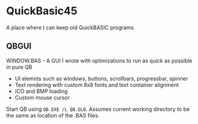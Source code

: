 # QuickBasic45
A place where I can keep old QuickBASIC programs


## QBGUI
WINDOW.BAS - A GUI I wrote with optimizations to run as quick as possible in pure QB
* UI elemnts such as windows, buttons, scrollbars, progressbar, spinner
* Text rendering with custom 8x8 fonts and text container alignment
* ICO and BMP loading
* Custom mouse cursor

Start QB using `QB.EXE /L QB.QLB`. Assumes current working directory to be the same as location of the .BAS files.
